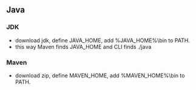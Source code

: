 ## Java

### JDK
* download jdk, define JAVA_HOME, add %JAVA_HOME%\bin to PATH. 
* this way Maven finds JAVA_HOME and CLI finds ./java

### Maven
* download zip, define MAVEN_HOME, add %MAVEN_HOME%\bin to PATH.